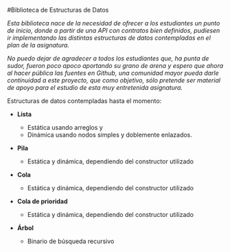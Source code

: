 #Biblioteca de Estructuras de Datos

*Esta biblioteca nace de la necesidad de ofrecer a los estudiantes un punto
de inicio, donde a partir de una API con contratos bien definidos, pudiesen
ir implementando las distintas estructuras de datos contempladas en el plan de 
la asignatura.*

*No puedo dejar de agradecer a todos los estudiantes que, ha punta 
de sudor, fueron poco apoco aportando su grano de arena y espero que ahora al 
hacer pública las fuentes en Github, una comunidad mayor pueda darle continuidad 
a este proyecto, que como objetivo, sólo pretende ser material de apoyo para el 
estudio de esta muy entretenida asignatura.*


Estructuras de datos contempladas hasta el momento:

  * **Lista**
    * Estática usando arreglos y 
    * Dinámica usando nodos simples y doblemente enlazados.
    
  * **Pila**
    * Estática y dinámica, dependiendo del constructor utilizado
    
  * **Cola**
    * Estática y dinámica, dependiendo del constructor utilizado
    
  * **Cola de prioridad**
    * Estática y dinámica, dependiendo del constructor utilizado
    
  * **Árbol**
    * Binario de búsqueda recursivo
    


